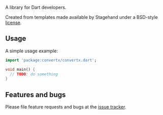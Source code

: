 A library for Dart developers.

Created from templates made available by Stagehand under a BSD-style
[license](https://github.com/dart-lang/stagehand/blob/master/LICENSE).

## Usage

A simple usage example:

```dart
import 'package:convertx/convertx.dart';

void main() {
  // TODO: do something
}
```

## Features and bugs

Please file feature requests and bugs at the [issue tracker][tracker].

[tracker]: http://example.com/issues/replaceme
